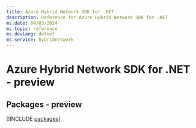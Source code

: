```yaml
---
title: Azure Hybrid Network SDK for .NET
description: Reference for Azure Hybrid Network SDK for .NET
ms.date: 04/03/2024
ms.topic: reference
ms.devlang: dotnet
ms.service: hybridnetwork
---
```

# Azure Hybrid Network SDK for .NET - preview
## Packages - preview
[!INCLUDE [packages](hybrid-network-index.md)]